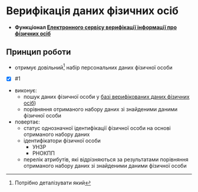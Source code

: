 # Верифікація даних фізичних осіб
- **Функціонал [Електронного сервісу верифікації інформації про фізичних осіб](../readme.md)**

## Принцип роботи
- отримує довільний[^1] набір персональних даних фізичної особи
- [x] #1
- виконує:
    - пошук даних фізичної особи у [базі верифікованих даних фізичних осіб](../database.md))
    - порівняння отриманого набору даних зі знайденими даними фізичної особи
- повертає:
    - статус однозначної ідентифікації фізичної особи на основі отриманого набору даних
    - ідентифікатори фізичної особи
        - УНЗР
        - РНОКПП
    - перелік атрибутів, які відрізняються за результатами порівняння отриманого набору даних зі знайденими даними фізичної особи

[^1]: Потрібно деталізувати який